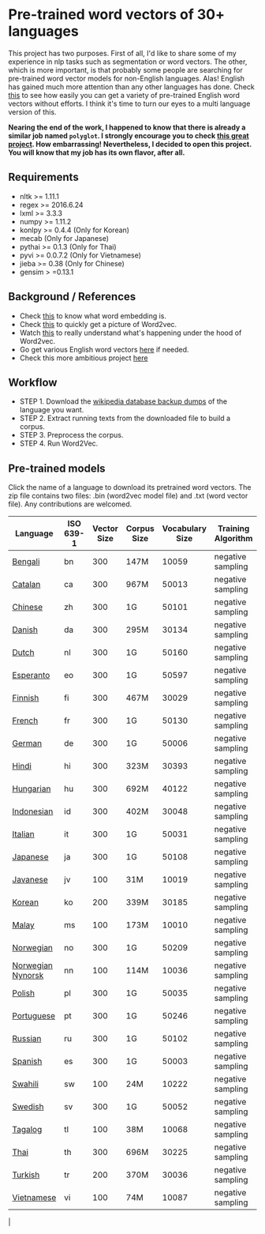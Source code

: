 # Pre-trained word vectors of 30+ languages

This project has two purposes. First of all, I'd like to share some of my experience in nlp tasks such as segmentation or word vectors. The other, which is more important, is that probably some people are searching for pre-trained word vector models for non-English languages. Alas! English has gained much more attention than any other languages has done. Check [this](https://github.com/3Top/word2vec-api) to see how easily you can get a variety of pre-trained English word vectors without efforts. I think it's time to turn our eyes to a multi language version of this.

<b>Nearing the end of the work, I happened to know that there is already a similar job named `polyglot`. I strongly encourage you to check [this great project](https://sites.google.com/site/rmyeid/projects/polyglot). How embarrassing! Nevertheless, I decided to open this project. You will know that my job has its own flavor, after all.</b>

## Requirements
* nltk >= 1.11.1
* regex >= 2016.6.24
* lxml >= 3.3.3
* numpy >= 1.11.2
* konlpy >= 0.4.4 (Only for Korean)
* mecab (Only for Japanese)
* pythai >= 0.1.3 (Only for Thai)
* pyvi >= 0.0.7.2 (Only for Vietnamese)
* jieba >= 0.38 (Only for Chinese)
* gensim > =0.13.1
	
## Background / References
* Check [this](https://en.wikipedia.org/wiki/Word_embedding) to know what word embedding is.
* Check [this](https://en.wikipedia.org/wiki/Word2vec) to quickly get a picture of Word2vec.
* Watch [this](https://www.youtube.com/watch?v=T8tQZChniMk&index=2&list=PL_6hBtWGKk2KdY3ANaEYbxL3N5YhRN9i0) to really understand what's happening under the hood of Word2vec.
* Go get various English word vectors [here](https://github.com/3Top/word2vec-api) if needed.
* Check this more ambitious project [here](https://sites.google.com/site/rmyeid/projects/polyglot)

## Workflow
* STEP 1. Download the [wikipedia database backup dumps](https://dumps.wikimedia.org/backup-index.html) of the language you want.
* STEP 2. Extract running texts from the downloaded file to build a corpus.
* STEP 3. Preprocess the corpus.
* STEP 4. Run Word2Vec.

## Pre-trained models
Click the name of a language to download its pretrained word vectors. The zip file contains two files: .bin (word2vec model file) and .txt (word vector file). Any contributions are welcomed. 

| Language  | ISO 639-1 | Vector Size | Corpus Size  | Vocabulary Size | Training Algorithm | 
| ---       |---   |---        |---           |---           |---           |
|[Bengali](https://drive.google.com/open?id=0B0ZXk88koS2KX01rR2dyRWpHNTA) |bn|300|147M |10059| negative sampling |
|[Catalan](https://drive.google.com/open?id=0B0ZXk88koS2KYkd5OVExR3o1V1k)|ca|300| 967M|50013| negative sampling |
|[Chinese](https://drive.google.com/open?id=0B0ZXk88koS2KNER5UHNDY19pbzQ)|zh|300|1G |50101| negative sampling |
|[Danish](https://drive.google.com/open?id=0B0ZXk88koS2KcW1aTGloZnpCMGM)|da|300| 295M|30134| negative sampling |
|[Dutch](https://drive.google.com/open?id=0B0ZXk88koS2KQnNvcm9UUUxPVXc)|nl|300| 1G|50160| negative sampling |
|[Esperanto](https://drive.google.com/open?id=0B0ZXk88koS2KblhZYmdReE9vMXM)|eo|300|1G |50597| negative sampling |
|[Finnish](https://drive.google.com/open?id=0B0ZXk88koS2KVnFyem4yQkxJUFk)|fi|300|467M |30029| negative sampling |
|[French](https://drive.google.com/open?id=0B0ZXk88koS2KM0pVTktxdG15TkE)|fr|300|1G |50130| negative sampling |
|[German](https://drive.google.com/open?id=0B0ZXk88koS2KLVVLRWt0a3VmbDg)|de|300|1G |50006| negative sampling |
|[Hindi](https://drive.google.com/open?id=0B0ZXk88koS2KZkhLLXJvbXVhbzQ)|hi|300|323M|30393|negative sampling |
|[Hungarian](https://drive.google.com/open?id=0B0ZXk88koS2KX2xLamRlRDJ3N1U)|hu|300|692M |40122| negative sampling |
|[Indonesian](https://drive.google.com/open?id=0B0ZXk88koS2KQWxEemNNUHhnTWc)|id|300|402M |30048| negative sampling |
|[Italian](https://drive.google.com/open?id=0B0ZXk88koS2KTlM3Qm1Ta2FBaTg)|it|300|1G |50031| negative sampling |
|[Japanese](https://drive.google.com/open?id=0B0ZXk88koS2KVVNDS0lqdGNOSGM)|ja|300| 1G|50108| negative sampling |
|[Javanese](https://drive.google.com/open?id=0B0ZXk88koS2KMzRjbnE4ZHJmcWM)|jv|100|31M |10019| negative sampling |
|[Korean](https://drive.google.com/open?id=0B0ZXk88koS2KbDhXdWg1Q2RydlU)|ko|200|339M|30185| negative sampling |
|[Malay](https://drive.google.com/open?id=0B0ZXk88koS2KelpKdHktXzlNQzQ)|ms|100|173M |10010| negative sampling |
|[Norwegian](https://drive.google.com/open?id=0B0ZXk88koS2KOEZ4OThyS3gxZHM)|no|300|1G |50209| negative sampling |
|[Norwegian Nynorsk](https://drive.google.com/open?id=0B0ZXk88koS2KOWdOYk5KaVhrX2c)|nn|100|114M |10036| negative sampling |
|[Polish](https://drive.google.com/open?id=0B0ZXk88koS2KbFlmMy1PUHBSZ0E)|pl|300|1G |50035| negative sampling |
|[Portuguese](https://drive.google.com/open?id=0B0ZXk88koS2KRDcwcV9IVWFTeUE)|pt|300|1G |50246| negative sampling |
|[Russian](https://drive.google.com/open?id=0B0ZXk88koS2KMUJxZ0w0WjRGdnc)|ru|300|1G |50102| negative sampling |
|[Spanish](https://drive.google.com/open?id=0B0ZXk88koS2KNGNrTE4tVXRUZFU)|es|300|1G |50003| negative sampling |
|[Swahili](https://drive.google.com/open?id=0B0ZXk88koS2Kcl90XzBYZ0lxMkE)|sw|100|24M |10222| negative sampling |
|[Swedish](https://drive.google.com/open?id=0B0ZXk88koS2KNk1odTJtNkUxcEk)|sv|300|1G |50052| negative sampling |
|[Tagalog](https://drive.google.com/open?id=0B0ZXk88koS2KajRzX2VuYkVtYzQ)|tl|100| 38M |10068|negative sampling |
|[Thai](https://drive.google.com/open?id=0B0ZXk88koS2KV1FJN0xRX1FxaFE)|th|300|696M|30225| negative sampling |
|[Turkish](https://drive.google.com/open?id=0B0ZXk88koS2KVDNLallXdlVQbUE)|tr|200|370M|30036|negative sampling |
|[Vietnamese](https://drive.google.com/open?id=0B0ZXk88koS2KUHZZZkVwd1RoVmc)|vi|100|74M |10087| negative sampling |
|
	






